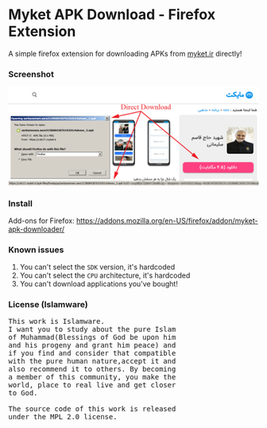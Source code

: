 # Myket APK Download - Firefox Extension
A simple firefox extension for downloading APKs from [myket.ir](https://myket.ir) directly!

### Screenshot

![screenshot](screenshots/screenshot.png)

### Install

Add-ons for Firefox: https://addons.mozilla.org/en-US/firefox/addon/myket-apk-downloader/

### Known issues

1. You can't select the `SDK` version, it's hardcoded
2. You can't select the `CPU` architecture, it's hardcoded
3. You can't download applications you've bought!

### License (Islamware)
<pre>
This work is Islamware.
I want you to study about the pure Islam
of Muhammad(Blessings of God be upon him
and his progeny and grant him peace) and
if you find and consider that compatible
with the pure human nature,accept it and
also recommend it to others. By becoming
a member of this community, you make the
world, place to real live and get closer
to God.

The source code of this work is released
under the MPL 2.0 license.
</pre>
